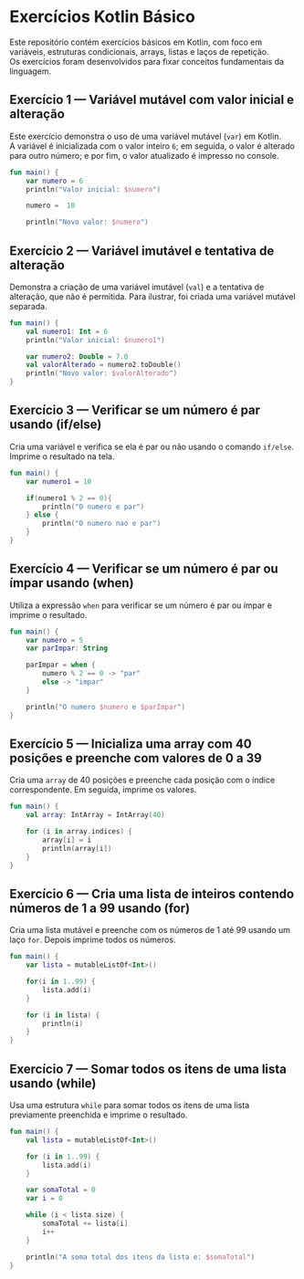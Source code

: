 # Exercícios Kotlin Básico

Este repositório contém exercícios básicos em Kotlin, com foco em variáveis, estruturas condicionais, arrays, listas e laços de repetição.  
Os exercícios foram desenvolvidos para fixar conceitos fundamentais da linguagem.

## Exercício 1 — Variável mutável com valor inicial e alteração
Este exercício demonstra o uso de uma variável mutável (`var`) em Kotlin.  
A variável é inicializada com o valor inteiro `6`; em seguida, o valor é alterado para outro número; e por fim, o valor atualizado é impresso no console.

```kotlin
fun main() {
    var numero = 6
    println("Valor inicial: $numero")

    numero =  10

    println("Novo valor: $numero")
```
## Exercício 2 — Variável imutável e tentativa de alteração
Demonstra a criação de uma variável imutável (`val`) e a tentativa de alteração, que não é permitida. Para ilustrar, foi criada uma variável mutável separada.

```kotlin
fun main() {
    val numero1: Int = 6
    println("Valor inicial: $numero1")

    var numero2: Double = 7.0
    val valorAlterado = numero2.toDouble()
    println("Novo valor: $valorAlterado")
}
```

## Exercício 3 — Verificar se um número é par usando (if/else)
Cria uma variável e verifica se ela é par ou não usando o comando `if/else`. Imprime o resultado na tela.

```kotlin
fun main() {
    var numero1 = 10

    if(numero1 % 2 == 0){
        println("O numero e par")
    } else {
        println("O numero nao e par")
    }
}
```

## Exercício 4 — Verificar se um número é par ou ímpar usando (when)
Utiliza a expressão `when` para verificar se um número é par ou ímpar e imprime o resultado.

```kotlin
fun main() {
    var numero = 5
    var parImpar: String

    parImpar = when {
        numero % 2 == 0 -> "par"
        else -> "impar"
    }

    println("O numero $numero e $parImpar")
}
```

## Exercício 5 — Inicializa uma array com 40 posições e preenche com valores de 0 a 39
Cria uma `array` de 40 posições e preenche cada posição com o índice correspondente. Em seguida, imprime os valores.

```kotlin
fun main() {
    val array: IntArray = IntArray(40)

    for (i in array.indices) {
        array[i] = i
        println(array[i])
    }
}
```

## Exercício 6 — Cria uma lista de inteiros contendo números de 1 a 99 usando (for)
Cria uma lista mutável e preenche com os números de 1 até 99 usando um laço `for`. Depois imprime todos os números.

```kotlin
fun main() {
    var lista = mutableListOf<Int>()

    for(i in 1..99) {
        lista.add(i)
    }

    for (i in lista) {
        println(i)
    }
}
```

## Exercício 7 — Somar todos os itens de uma lista usando (while)
Usa uma estrutura `while` para somar todos os itens de uma lista previamente preenchida e imprime o resultado.

```kotlin
fun main() {
    val lista = mutableListOf<Int>()

    for (i in 1..99) {
        lista.add(i)
    }

    var somaTotal = 0
    var i = 0

    while (i < lista.size) {
        somaTotal += lista[i]
        i++
    }

    println("A soma total dos itens da lista e: $somaTotal")
}
```
